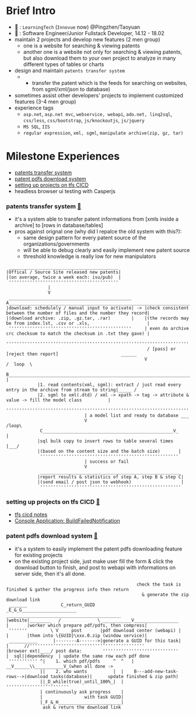 # Brief Intro
- :office: : `LearningTech` (`Innovue` now) @Pingzhen/Taoyuan
- :construction_worker: : Software Engineer/Junior Fullstack Developer, 14.12 - 18.02
- maintain 2 projects and develop new features (2 men group)
  - one is a website for searching & viewing patents 
  - another one is a website not only for searching & viewing patents, but also download them to your own project to
analyze in many different types of tables or charts  
- design and maintain `patents transfer system`
  - * transfer the patent which is the feeds for searching on websites, from sgml/xml/json to database)
- sometimes assist other developers' projects to implement customized features (3-4 men group)
- experience tags
  - `asp.net`, `asp.net mvc`, `webservice, webapi`, `ado.net, linq2sql`, `css/less`, `css/bootstrap`, `js/knockoutjs`, `js/jquery`
  - `MS SQL`, `IIS`
  - `regular expression`, `xml, sgml`, `manipulate archive(zip, gz, tar)`

# Milestone Experiences
- [patents transfer system](#patents-transfer-system-arrow_up_small)
- [patent pdfs download system](#patent-pdfs-download-system-arrow_up_small)
- [setting up projects on tfs CICD](#setting-up-projects-on-tfs-cicd-arrow_up_small)
- headless browser ui testing with Casperjs

### patents transfer system [:arrow_up_small:](#milestone-experiences)
- it's a system able to transfer patent informations from [xmls inside a archive] to [rows in database/tables] 
- pros against orignal one (why did I repalce the old system with this?): 
  - same design pattern for every patent source of the organizations/governments
  - will be able to debug clearly and easily implement new patent source 
  - threshold knowledge is really low for new manipulators
```
 __________________________________________
|Offical / Source Site released new patents| 
|(on average, twice a week each: isu/pub)  |
 ''''''''''''''''''''''''''''''''''''''''''
                |
                V
 _______________________________________________      A______________________________________________________________________
|download: schedulely / manual input to activate| -> |check consistent between the number of files and the number they record|
|(download archive: .zip, .gz.tar, .rar)        |    |(the records may be from index.lst, .csv or .xls,                      | 
 '''''''''''''''''''''''''''''''''''''''''''''''     | even do archive crc checksum to match the checksum in .txt they gave) |
                                                      ''''''''''''''''''''''''''''''''''''''''''''''''''''''''''''''''''''''''
                                                      / [pass] or [reject then report]                        ______  
                                                     V                                                      /  loop  \
             B_____________________________________________________________________________________________V__        |
            |1. read contents(xml, sgml): extract / just read every entry in the archive from stream to string|_____ /
            |2. sgml to xml(.dtd) / xml -> xpath -> tag -> attribute & value -> fill the model class          |
             '''''''''''''''''''''''''''''''''''''''''''''''''''''''''''''''''''''''''''''''''''''''''''''''''
                              | a model list and ready to database ___
                              V                                  /loop\
             C__________________________________________________V_     |
            |sql bulk copy to insert rows to table several times  |___/
            |(based on the content size and the batch size)       |
             '''''''''''''''''''''''''''''''''''''''''''''''''''''
                              | success or fail
                              V
             ______________________________________________________
            |report results & statistics of step A, step B & step C|
            |(send email / post json to webhook)                   |
             ''''''''''''''''''''''''''''''''''''''''''''''''''''''
```
### setting up projects on tfs CICD [:arrow_up_small:](#milestone-experiences)
- [tfs cicd notes](https://hackmd.io/s/Bkg9M3LSQ)
- [Console Application: BuildFailedNotification](https://github.com/ChaoLiou/BuildFailedNotification)
### patent pdfs download system [:arrow_up_small:](#milestone-experiences)
- it's a system to easily implement the patent pdfs downloading feature for existing projects   
- on the existing project side, just make user fill the form & click the download button to finish, and post to webapi with informations on server side, then it's all done.
```         
                                                  check the task is finished & gather the progress info then return
                                                    & generate the zip download link
 _______             C_return_GUID               _E_&_G_____________________         ____________________________________________
|website|________   /              \ ___________V_________________          |       |worker which prepare pdf/pdfs, then compress|
 '''''''         \ V     post       |pdf download center (webapi) |         |       |them into \{GUID}\xxx.0.zip (window service)|
 ___________      |--------A------->|generate a GUID for this task|         |      //''''''''''''''''''''''''''''''''''''''''''''
|browser ext|____/ post data:        '''''''''''''''''''''''''''''          |  sql||dependency  | update the same row each pdf done 
 ''''''''''' ^|    1. which pdf/pdfs     ^  ^   |                         __V______\\___________V_(when all done -> 
             ||    2. who wants          |  |    B---add-new-task-rows-->|download tasks(database)|      update finished & zip path)
             ||_D_while(true)_until_100%_|  |                             ''''''''''''''''''''''''
             | continuously ask progress    |
             |                with task GUID|
             |_F_&_H________________________|
              ask & return the download link
```



